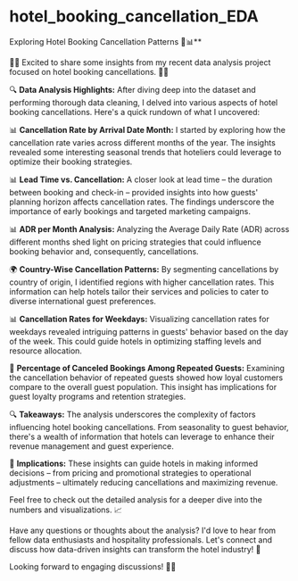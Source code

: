 # hotel_booking_cancellation_EDA

 Exploring Hotel Booking Cancellation Patterns 🏨📊**

 👋🏼 Excited to share some insights from my recent data analysis project focused on hotel booking cancellations. 🏨💼

🔍 **Data Analysis Highlights:**
After diving deep into the dataset and performing thorough data cleaning, I delved into various aspects of hotel booking cancellations. Here's a quick rundown of what I uncovered:

📊 **Cancellation Rate by Arrival Date Month:**
I started by exploring how the cancellation rate varies across different months of the year. The insights revealed some interesting seasonal trends that hoteliers could leverage to optimize their booking strategies.

📊 **Lead Time vs. Cancellation:**
A closer look at lead time – the duration between booking and check-in – provided insights into how guests' planning horizon affects cancellation rates. The findings underscore the importance of early bookings and targeted marketing campaigns.

📊 **ADR per Month Analysis:**
Analyzing the Average Daily Rate (ADR) across different months shed light on pricing strategies that could influence booking behavior and, consequently, cancellations.

🌍 **Country-Wise Cancellation Patterns:**
By segmenting cancellations by country of origin, I identified regions with higher cancellation rates. This information can help hotels tailor their services and policies to cater to diverse international guest preferences.

📊 **Cancellation Rates for Weekdays:**
Visualizing cancellation rates for weekdays revealed intriguing patterns in guests' behavior based on the day of the week. This could guide hotels in optimizing staffing levels and resource allocation.

🔄 **Percentage of Canceled Bookings Among Repeated Guests:**
Examining the cancellation behavior of repeated guests showed how loyal customers compare to the overall guest population. This insight has implications for guest loyalty programs and retention strategies.

🔍 **Takeaways:**
The analysis underscores the complexity of factors influencing hotel booking cancellations. From seasonality to guest behavior, there's a wealth of information that hotels can leverage to enhance their revenue management and guest experience.

🚀 **Implications:**
These insights can guide hotels in making informed decisions – from pricing and promotional strategies to operational adjustments – ultimately reducing cancellations and maximizing revenue.
 
Feel free to check out the detailed analysis for a deeper dive into the numbers and visualizations. 📈

Have any questions or thoughts about the analysis? I'd love to hear from fellow data enthusiasts and hospitality professionals. Let's connect and discuss how data-driven insights can transform the hotel industry! 🌟

Looking forward to engaging discussions! 🤝🏼
